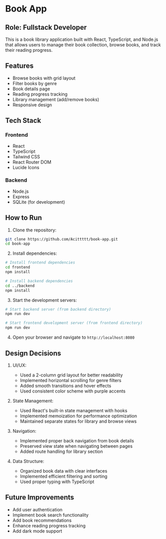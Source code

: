# Book App

## Role: Fullstack Developer

This is a book library application built with React, TypeScript, and Node.js that allows users to manage their book collection, browse books, and track their reading progress.

## Features

- Browse books with grid layout
- Filter books by genre
- Book details page
- Reading progress tracking
- Library management (add/remove books)
- Responsive design

## Tech Stack

### Frontend
- React
- TypeScript
- Tailwind CSS
- React Router DOM
- Lucide Icons

### Backend
- Node.js
- Express
- SQLite (for development)

## How to Run

1. Clone the repository:
```bash
git clone https://github.com/Acittttt/book-app.git
cd book-app
```

2. Install dependencies:
```bash
# Install frontend dependencies
cd frontend
npm install

# Install backend dependencies
cd ../backend
npm install
```

3. Start the development servers:
```bash
# Start backend server (from backend directory)
npm run dev

# Start frontend development server (from frontend directory)
npm run dev
```

4. Open your browser and navigate to `http://localhost:8080`

## Design Decisions

1. UI/UX:
   - Used a 2-column grid layout for better readability
   - Implemented horizontal scrolling for genre filters
   - Added smooth transitions and hover effects
   - Used consistent color scheme with purple accents

2. State Management:
   - Used React's built-in state management with hooks
   - Implemented memoization for performance optimization
   - Maintained separate states for library and browse views

3. Navigation:
   - Implemented proper back navigation from book details
   - Preserved view state when navigating between pages
   - Added route handling for library section

4. Data Structure:
   - Organized book data with clear interfaces
   - Implemented efficient filtering and sorting
   - Used proper typing with TypeScript

## Future Improvements

- Add user authentication
- Implement book search functionality
- Add book recommendations
- Enhance reading progress tracking
- Add dark mode support




